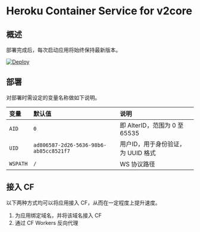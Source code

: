 # Heroku Container Service for v2core

## 概述

部署完成后，每次启动应用将始终保持最新版本。

[![Deploy](https://www.herokucdn.com/deploy/button.png)](https://dashboard.heroku.com/new?template=https://github.com/and2long/v2ray-heroku/tree/v2core)

## 部署

对部署时需设定的变量名称做如下说明。

| 变量 | 默认值 | 说明 |
| :--- | :--- | :--- |
| `AID` | `0` | 即 AlterID，范围为 0 至 65535 |
| `UID` | `ad806587-2d26-5636-98b6-ab85cc8521f7` | 用户ID，用于身份验证，为 UUID 格式 |
| `WSPATH` | `/` | WS 协议路径 |

## 接入 CF

以下两种方式均可以将应用接入 CF，从而在一定程度上提升速度。

 1. 为应用绑定域名，并将该域名接入 CF
 2. 通过 CF Workers 反向代理
